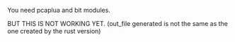 You need pcaplua and bit modules.

BUT THIS IS NOT WORKING YET.
(out_file generated is not the same as the one created by the rust version)

